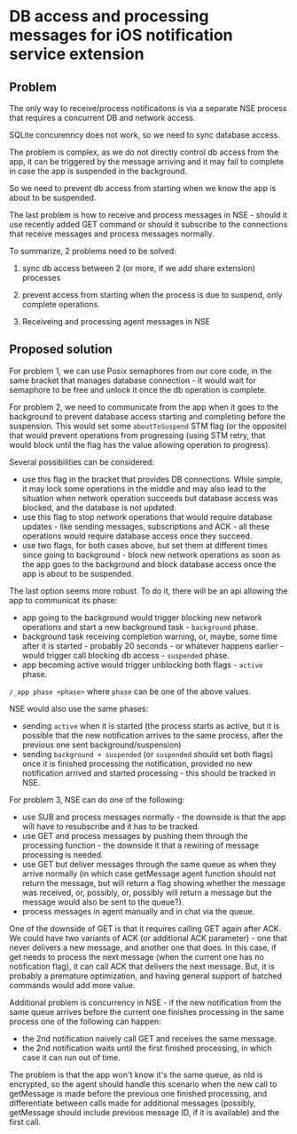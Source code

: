 # DB access and processing messages for iOS notification service extension

## Problem

The only way to receive/process notificaitons is via a separate NSE process that requires a concurrent DB and network access.

SQLite concurenncy does not work, so we need to sync database access.

The problem is complex, as we do not directly control db access from the app, it can be triggered by the message arriving and it may fail to complete in case the app is suspended in the background.

So we need to prevent db access from starting when we know the app is about to be suspended.

The last problem is how to receive and process messages in NSE - should it use recently added GET command or should it subscribe to the connections that receive messages and process messages normally.

To summarize, 2 problems need to be solved:

1. sync db access between 2 (or more, if we add share extension) processes

2. prevent access from starting when the process is due to suspend, only complete operations.

3. Receiveing and processing agent messages in NSE

## Proposed solution

For problem 1, we can use Posix semaphores from our core code, in the same bracket that manages database connection - it would wait for semaphore to be free and unlock it once the db operation is complete.

For problem 2, we need to communicate from the app when it goes to the background to prevent database access starting and completing before the suspension. This would set some `aboutToSuspend` STM flag (or the opposite) that would prevent operations from progressing (using STM retry, that would block until the flag has the value allowing operation to progress).

Several possibilities can be considered:

- use this flag in the bracket that provides DB connections. While simple, it may lock some operations in the middle and may also lead to the situation when network operation succeeds but database access was blocked, and the database is not updated.
- use this flag to stop network operations that would require database updates - like sending messages, subscriptions and ACK - all these operations would require database access once they succeed.
- use two flags, for both cases above, but set them at different times since going to background - block new network operations as soon as the app goes to the background and block database access once the app is about to be suspended.

The last option seems more robust. To do it, there will be an api allowing the app to communicat its phase:

- app going to the background would trigger blocking new network operations and start a new background task - `background` phase.
- background task receiving completion warning, or, maybe, some time after it is started - probably 20 seconds - or whatever happens earlier - would trigger call blocking db access - `suspended` phase.
- app becoming active would trigger unblocking both flags - `active` phase.

`/_app phase <phase>` where `phase` can be one of the above values.

NSE would also use the same phases:

- sending `active` when it is started (the process starts as active, but it is possible that the new notification arrives to the same process, after the previous one sent background/suspension)
- sending `background + suspended` (or `suspended` should set both flags) once it is finished processing the notification, provided no new notification arrived and started processing - this should be tracked in NSE.

For problem 3, NSE can do one of the following:

- use SUB and process messages normally - the downside is that the app will have to resubscribe and it has to be tracked.
- use GET and process messages by pushing them through the processing function - the downside it that a rewiring of message processing is needed.
- use GET but deliver messages through the same queue as when they arrive normally (in which case getMessage agent function should not return the message, but will return a flag showing whether the message was received, or, possibly, or, possibly will return a message but the message would also be sent to the queue?).
- process messages in agent manually and in chat via the queue.

One of the downside of GET is that it requires calling GET again after ACK. We could have two variants of ACK (or additional ACK parameter) - one that never delivers a new message, and another one that does. In this case, if get needs to process the next message (when the current one has no notification flag), it can call ACK that delivers the next message. But, it is probably a premature optimization, and having general support of batched commands would add more value.

Additional problem is concurrency in NSE - if the new notification from the same queue arrives before the current one finishes processing in the same process one of the following can happen:

- the 2nd notification naively call GET and receives the same message.
- the 2nd notification waits until the first finished processing, in which case it can run out of time.

The problem is that the app won't know it's the same queue, as nId is encrypted, so the agent should handle this scenario when the new call to getMessage is made before the previous one finished processing, and differentiate between calls made for additional messages (possibly, getMessage should include previous message ID, if it is available) and the first call.
